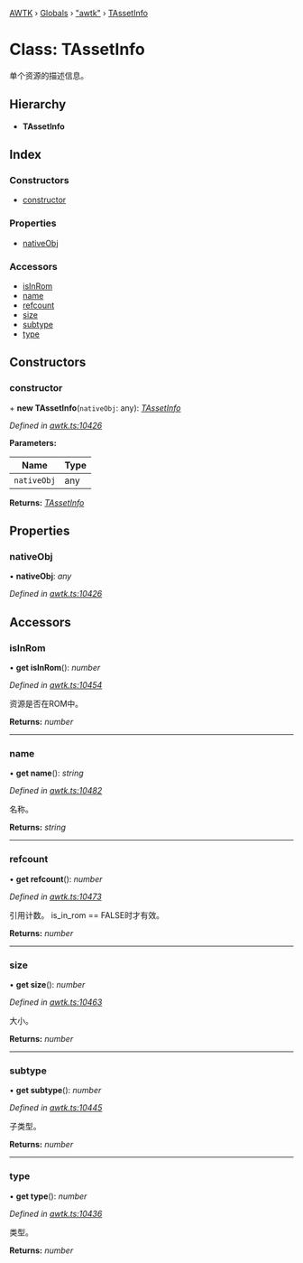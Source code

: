 [AWTK](../README.md) › [Globals](../globals.md) › ["awtk"](../modules/_awtk_.md) › [TAssetInfo](_awtk_.tassetinfo.md)

# Class: TAssetInfo

单个资源的描述信息。

## Hierarchy

* **TAssetInfo**

## Index

### Constructors

* [constructor](_awtk_.tassetinfo.md#constructor)

### Properties

* [nativeObj](_awtk_.tassetinfo.md#nativeobj)

### Accessors

* [isInRom](_awtk_.tassetinfo.md#isinrom)
* [name](_awtk_.tassetinfo.md#name)
* [refcount](_awtk_.tassetinfo.md#refcount)
* [size](_awtk_.tassetinfo.md#size)
* [subtype](_awtk_.tassetinfo.md#subtype)
* [type](_awtk_.tassetinfo.md#type)

## Constructors

###  constructor

\+ **new TAssetInfo**(`nativeObj`: any): *[TAssetInfo](_awtk_.tassetinfo.md)*

*Defined in [awtk.ts:10426](https://github.com/zlgopen/awtk-binding/blob/5d4a8e9/tools/code_gen/js/output/awtk.ts#L10426)*

**Parameters:**

Name | Type |
------ | ------ |
`nativeObj` | any |

**Returns:** *[TAssetInfo](_awtk_.tassetinfo.md)*

## Properties

###  nativeObj

• **nativeObj**: *any*

*Defined in [awtk.ts:10426](https://github.com/zlgopen/awtk-binding/blob/5d4a8e9/tools/code_gen/js/output/awtk.ts#L10426)*

## Accessors

###  isInRom

• **get isInRom**(): *number*

*Defined in [awtk.ts:10454](https://github.com/zlgopen/awtk-binding/blob/5d4a8e9/tools/code_gen/js/output/awtk.ts#L10454)*

资源是否在ROM中。

**Returns:** *number*

___

###  name

• **get name**(): *string*

*Defined in [awtk.ts:10482](https://github.com/zlgopen/awtk-binding/blob/5d4a8e9/tools/code_gen/js/output/awtk.ts#L10482)*

名称。

**Returns:** *string*

___

###  refcount

• **get refcount**(): *number*

*Defined in [awtk.ts:10473](https://github.com/zlgopen/awtk-binding/blob/5d4a8e9/tools/code_gen/js/output/awtk.ts#L10473)*

引用计数。
is\_in\_rom == FALSE时才有效。

**Returns:** *number*

___

###  size

• **get size**(): *number*

*Defined in [awtk.ts:10463](https://github.com/zlgopen/awtk-binding/blob/5d4a8e9/tools/code_gen/js/output/awtk.ts#L10463)*

大小。

**Returns:** *number*

___

###  subtype

• **get subtype**(): *number*

*Defined in [awtk.ts:10445](https://github.com/zlgopen/awtk-binding/blob/5d4a8e9/tools/code_gen/js/output/awtk.ts#L10445)*

子类型。

**Returns:** *number*

___

###  type

• **get type**(): *number*

*Defined in [awtk.ts:10436](https://github.com/zlgopen/awtk-binding/blob/5d4a8e9/tools/code_gen/js/output/awtk.ts#L10436)*

类型。

**Returns:** *number*
